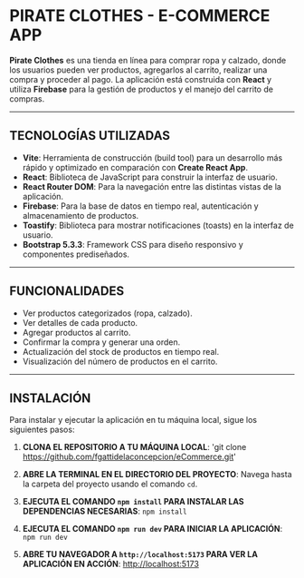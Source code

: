 # PIRATE CLOTHES - E-COMMERCE APP

**Pirate Clothes** es una tienda en línea para comprar ropa y calzado, donde los usuarios pueden ver productos, agregarlos al carrito, realizar una compra y proceder al pago. La aplicación está construida con **React** y utiliza **Firebase** para la gestión de productos y el manejo del carrito de compras.

---

## TECNOLOGÍAS UTILIZADAS

- **Vite**: Herramienta de construcción (build tool) para un desarrollo más rápido y optimizado en comparación con **Create React App**.
- **React**: Biblioteca de JavaScript para construir la interfaz de usuario.
- **React Router DOM**: Para la navegación entre las distintas vistas de la aplicación.
- **Firebase**: Para la base de datos en tiempo real, autenticación y almacenamiento de productos.
- **Toastify**: Biblioteca para mostrar notificaciones (toasts) en la interfaz de usuario.
- **Bootstrap 5.3.3**: Framework CSS para diseño responsivo y componentes prediseñados.

---

## FUNCIONALIDADES

- Ver productos categorizados (ropa, calzado).
- Ver detalles de cada producto.
- Agregar productos al carrito.
- Confirmar la compra y generar una orden.
- Actualización del stock de productos en tiempo real.
- Visualización del número de productos en el carrito.

---

## INSTALACIÓN

Para instalar y ejecutar la aplicación en tu máquina local, sigue los siguientes pasos:

1. **CLONA EL REPOSITORIO A TU MÁQUINA LOCAL**: 'git clone https://github.com/fgattidelaconcepcion/eCommerce.git'

2. **ABRE LA TERMINAL EN EL DIRECTORIO DEL PROYECTO**: Navega hasta la carpeta del proyecto usando el comando `cd`.

3. **EJECUTA EL COMANDO `npm install` PARA INSTALAR LAS DEPENDENCIAS NECESARIAS**: `npm install`

4. **EJECUTA EL COMANDO `npm run dev` PARA INICIAR LA APLICACIÓN**: `npm run dev`

5. **ABRE TU NAVEGADOR A `http://localhost:5173` PARA VER LA APLICACIÓN EN ACCIÓN**: [http://localhost:5173](http://localhost:5173)
